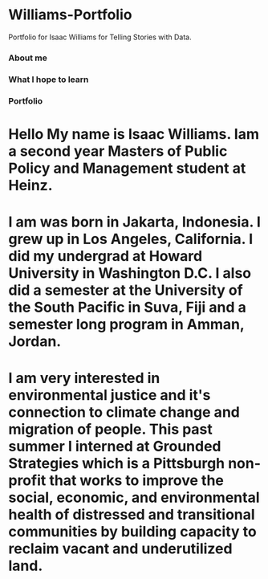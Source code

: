 # Williams-Portfolio
Portfolio for Isaac Williams for Telling Stories with Data. 
### About me

### What I hope to learn

### Portfolio

# Hello My name is Isaac Williams. Iam a second year Masters of Public Policy and Management student at Heinz.

# I am was born in Jakarta, Indonesia. I grew up in Los Angeles, California. I did my undergrad at Howard University in Washington D.C. I also did a semester at the University of the South Pacific in Suva, Fiji and a semester long program in Amman, Jordan.  

# I am very interested in environmental justice and it's connection to climate change and migration of people. This past summer I interned at Grounded Strategies which is a Pittsburgh non-profit that works to improve the social, economic, and environmental health of distressed and transitional communities by building capacity to reclaim vacant and underutilized land.

